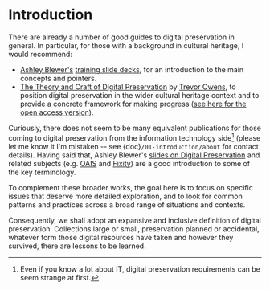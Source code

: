 # Introduction

There are already a number of good guides to digital preservation in general. In particular, for those with a background in cultural heritage, I would recommend:

- [Ashley Blewer's](https://ashleyblewer.com/) [training slide decks](https://training.ashleyblewer.com/), for an introduction to the main concepts and pointers.
- [The Theory and Craft of Digital Preservation](https://jhupbooks.press.jhu.edu/title/theory-and-craft-digital-preservation) by [Trevor Owens](http://www.trevorowens.org/), to position digital preservation in the wider cultural heritage context and to provide a concrete framework for making progress ([see here for the open access version](https://osf.io/preprints/lissa/5cpjt/)).

Curiously, there does not seem to be many equivalent publications for those coming to digital preservation from the information technology side[^it] (please let me know it I'm mistaken -- see {doc}`/01-introduction/about` for contact details). Having said that, Ashley Blewer's [slides on Digital Preservation](https://training.ashleyblewer.com/presentations/digital-preservation.html#2) and related subjects (e.g. [OAIS](https://training.ashleyblewer.com/presentations/oais.html#2) and [Fixity](https://training.ashleyblewer.com/presentations/fixity.html#2)) are a good introduction to some of the key terminology.

To complement these broader works, the goal here is to focus on specific issues that deserve more detailed exploration, and to look for common patterns and practices across a broad range of situations and contexts. 

Consequently, we shall adopt an expansive and inclusive definition of digital preservation.  Collections large or small, preservation planned or accidental, whatever form those digital resources have taken and however they survived, there are lessons to be learned.

[^it]: Even if you know a lot about IT, digital preservation requirements can be seem strange at first.
